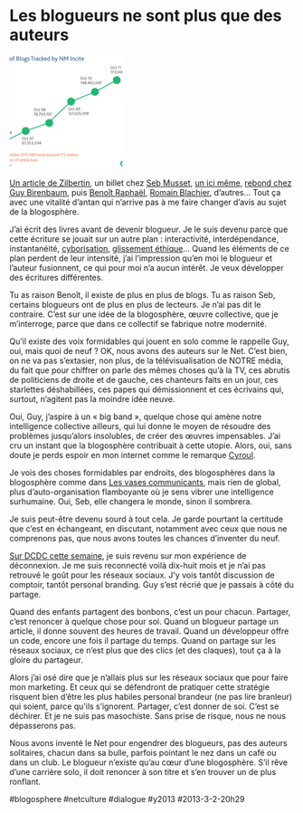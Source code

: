 # Les blogueurs ne sont plus que des auteurs

![](_i/200x200-ct1.png)

[Un article de Zilbertin](http://www.lemonde.fr/vous/article/2013/03/01/qui-blogua-ne-bloguera-plus_1841443_3238.html), un billet chez [Seb Musset](http://sebmusset.blogspot.fr/2013/03/Fin-des-blogs-Le-monde.html), [un ici même](la-blogosphere-aurait-pu-vivre.md), [rebond chez Guy Birenbaum](http://guybirenbaum.com/20130302/vivants/), puis [Benoît Raphaël](http://www.benoitraphael.com/blogs-declin-lemonde), [Romain Blachier](http://www.romainblachier.fr/2013/03/blog-zilbertin.html), d’autres... Tout ça avec une vitalité d’antan qui n’arrive pas à me faire changer d’avis au sujet de la blogosphère.

J’ai écrit des livres avant de devenir blogueur. Je le suis devenu parce que cette écriture se jouait sur un autre plan : interactivité, interdépendance, instantanéité, [cyborisation](../../page/la-strategie-du-cyborg), [glissement éthique](../../page/edition-interdite)… Quand les éléments de ce plan perdent de leur intensité, j’ai l’impression qu’en moi le blogueur et l’auteur fusionnent, ce qui pour moi n’a aucun intérêt. Je veux développer des écritures différentes.

Tu as raison Benoît, il existe de plus en plus de blogs. Tu as raison Seb, certains blogueurs ont de plus en plus de lecteurs. Je n’ai pas dit le contraire. C’est sur une idée de la blogosphère, œuvre collective, que je m’interroge, parce que dans ce collectif se fabrique notre modernité.

Qu’il existe des voix formidables qui jouent en solo comme le rappelle Guy, oui, mais quoi de neuf ? OK, nous avons des auteurs sur le Net. C’est bien, on ne va pas s’extasier, non plus, de la télévisualisation de NOTRE média, du fait que pour chiffrer on parle des mêmes choses qu’à la TV, ces abrutis de politiciens de droite et de gauche, ces chanteurs faits en un jour, ces starlettes déshabillées, ces papes qui démissionnent et ces écrivains qui, surtout, n’agitent pas la moindre idée neuve.

Oui, Guy, j’aspire à un « big band », quelque chose qui amène notre intelligence collective ailleurs, qui lui donne le moyen de résoudre des problèmes jusqu’alors insolubles, de créer des œuvres impensables. J’ai cru un instant que la blogosphère contribuait à cette utopie. Alors, oui, sans doute je perds espoir en mon internet comme le remarque [Cyroul](http://www.cyroul.com/).

Je vois des choses formidables par endroits, des blogosphères dans la blogosphère comme dans [Les vases communicants](http://rendezvousdesvases.blogspot.fr/), mais rien de global, plus d’auto-organisation flamboyante où je sens vibrer une intelligence surhumaine. Oui, Seb, elle changera le monde, sinon il sombrera.

Je suis peut-être devenu sourd à tout cela. Je garde pourtant la certitude que c’est en échangeant, en discutant, notamment avec ceux que nous ne comprenons pas, que nous avons toutes les chances d’inventer du neuf.

[Sur DCDC cette semaine](http://www.europe1.fr/MediaCenter/Emissions/Des-clics-et-des-claques/Sons/Des-clics-et-des-claques-27-02-13-1430997/), je suis revenu sur mon expérience de déconnexion. Je me suis reconnecté voilà dix-huit mois et je n’ai pas retrouvé le goût pour les réseaux sociaux. J’y vois tantôt discussion de comptoir, tantôt personal branding. Guy s’est récrié que je passais à côté du partage.

Quand des enfants partagent des bonbons, c’est un pour chacun. Partager, c’est renoncer à quelque chose pour soi. Quand un blogueur partage un article, il donne souvent des heures de travail. Quand un développeur offre un code, encore une fois il partage du temps. Quand on partage sur les réseaux sociaux, ce n’est plus que des clics (et des claques), tout ça à la gloire du partageur.

Alors j’ai osé dire que je n’allais plus sur les réseaux sociaux que pour faire mon marketing. Et ceux qui se défendront de pratiquer cette stratégie risquent bien d’être les plus habiles personal brandeur (ne pas lire branleur) qui soient, parce qu’ils s’ignorent. Partager, c’est donner de soi. C’est se déchirer. Et je ne suis pas masochiste. Sans prise de risque, nous ne nous dépasserons pas.

Nous avons inventé le Net pour engendrer des blogueurs, pas des auteurs solitaires, chacun dans sa bulle, parfois pointant le nez dans un café ou dans un club. Le blogueur n’existe qu’au cœur d’une blogosphère. S’il rêve d’une carrière solo, il doit renoncer à son titre et s’en trouver un de plus ronflant.

#blogosphere #netculture #dialogue #y2013 #2013-3-2-20h29
